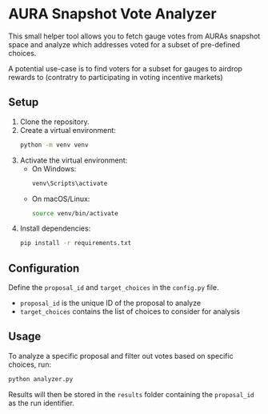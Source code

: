 # AURA Snapshot Vote Analyzer

This small helper tool allows you to fetch gauge votes from AURAs snapshot space and analyze which addresses voted for a subset of pre-defined choices.

A potential use-case is to find voters for a subset for gauges to airdrop rewards to (contratry to participating in voting incentive markets)
## Setup

1. Clone the repository.
2. Create a virtual environment:
    ```sh
    python -m venv venv
    ```
3. Activate the virtual environment:
    - On Windows:
        ```sh
        venv\Scripts\activate
        ```
    - On macOS/Linux:
        ```sh
        source venv/bin/activate
        ```
4. Install dependencies:
    ```sh
    pip install -r requirements.txt
    ```

## Configuration

Define the `proposal_id` and `target_choices` in the `config.py` file.
* `proposal_id` is the unique ID of the proposal to analyze
* `target_choices` contains the list of choices to consider for analysis

## Usage

To analyze a specific proposal and filter out votes based on specific choices, run:
```sh
python analyzer.py
```

Results will then be stored in the `results` folder containing the `proposal_id` as the run identifier.